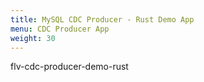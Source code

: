 ```yaml
---
title: MySQL CDC Producer - Rust Demo App
menu: CDC Producer App
weight: 30
---
```


flv-cdc-producer-demo-rust
